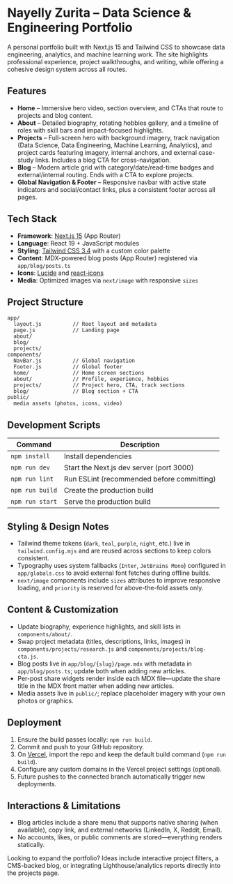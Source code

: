 # Nayelly Zurita – Data Science & Engineering Portfolio

A personal portfolio built with Next.js 15 and Tailwind CSS to showcase data engineering, analytics, and machine learning work. The site highlights professional experience, project walkthroughs, and writing, while offering a cohesive design system across all routes.

## Features

- **Home** – Immersive hero video, section overview, and CTAs that route to projects and blog content.
- **About** – Detailed biography, rotating hobbies gallery, and a timeline of roles with skill bars and impact-focused highlights.
- **Projects** – Full-screen hero with background imagery, track navigation (Data Science, Data Engineering, Machine Learning, Analytics), and project cards featuring imagery, internal anchors, and external case-study links. Includes a blog CTA for cross-navigation.
- **Blog** – Modern article grid with category/date/read-time badges and external/internal routing. Ends with a CTA to explore projects.
- **Global Navigation & Footer** – Responsive navbar with active state indicators and social/contact links, plus a consistent footer across all pages.

## Tech Stack

- **Framework**: [Next.js 15](https://nextjs.org/) (App Router)
- **Language**: React 19 + JavaScript modules
- **Styling**: [Tailwind CSS 3.4](https://tailwindcss.com/) with a custom color palette
- **Content**: MDX-powered blog posts (App Router) registered via `app/blog/posts.ts`
- **Icons**: [Lucide](https://lucide.dev/) and [react-icons](https://react-icons.github.io/react-icons/)
- **Media**: Optimized images via `next/image` with responsive `sizes`

## Project Structure

```
app/
  layout.js          // Root layout and metadata
  page.js            // Landing page
  about/
  blog/
  projects/
components/
  NavBar.js          // Global navigation
  Footer.js          // Global footer
  home/              // Home screen sections
  about/             // Profile, experience, hobbies
  projects/          // Project hero, CTA, track sections
  blog/              // Blog section + CTA
public/
  media assets (photos, icons, video)
```

## Development Scripts

| Command         | Description                                   |
|-----------------|-----------------------------------------------|
| `npm install`   | Install dependencies                          |
| `npm run dev`   | Start the Next.js dev server (port 3000)        |
| `npm run lint`  | Run ESLint (recommended before committing)     |
| `npm run build` | Create the production build                    |
| `npm run start` | Serve the production build                     |

## Styling & Design Notes

- Tailwind theme tokens (`dark`, `teal`, `purple`, `night`, etc.) live in `tailwind.config.mjs` and are reused across sections to keep colors consistent.
- Typography uses system fallbacks (`Inter`, `JetBrains Mono`) configured in `app/globals.css` to avoid external font fetches during offline builds.
- `next/image` components include `sizes` attributes to improve responsive loading, and `priority` is reserved for above-the-fold assets only.

## Content & Customization

- Update biography, experience highlights, and skill lists in `components/about/`.
- Swap project metadata (titles, descriptions, links, images) in `components/projects/research.js` and `components/projects/blog-cta.js`.
- Blog posts live in `app/blog/{slug}/page.mdx` with metadata in `app/blog/posts.ts`; update both when adding new articles.
- Per-post share widgets render inside each MDX file—update the share title in the MDX front matter when adding new articles.
- Media assets live in `public/`; replace placeholder imagery with your own photos or graphics.

## Deployment

1. Ensure the build passes locally: `npm run build`.
2. Commit and push to your GitHub repository.
3. On [Vercel](https://vercel.com), import the repo and keep the default build command (`npm run build`).
4. Configure any custom domains in the Vercel project settings (optional).
5. Future pushes to the connected branch automatically trigger new deployments.

## Interactions & Limitations

- Blog articles include a share menu that supports native sharing (when available), copy link, and external networks (LinkedIn, X, Reddit, Email).
- No accounts, likes, or public comments are stored—everything renders statically.

Looking to expand the portfolio? Ideas include interactive project filters, a CMS-backed blog, or integrating Lighthouse/analytics reports directly into the projects page.
